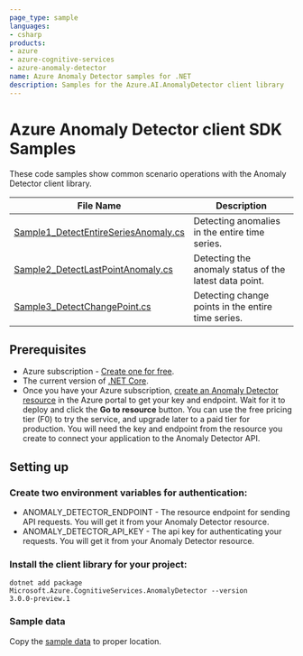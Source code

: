 ```yaml
---
page_type: sample
languages:
- csharp
products:
- azure
- azure-cognitive-services
- azure-anomaly-detector
name: Azure Anomaly Detector samples for .NET
description: Samples for the Azure.AI.AnomalyDetector client library
---
```


# Azure Anomaly Detector client SDK Samples
These code samples show common scenario operations with the Anomaly Detector client library.

|**File Name**|**Description**|
|----------------|-------------|
|[Sample1_DetectEntireSeriesAnomaly.cs][sample_detect_entire_series_anomaly] |Detecting anomalies in the entire time series.|
|[Sample2_DetectLastPointAnomaly.cs][sample_detect_last_point_anomaly] |Detecting the anomaly status of the latest data point.|
|[Sample3_DetectChangePoint.cs][sample_detect_change_point] |Detecting change points in the entire time series.|

## Prerequisites
* Azure subscription - [Create one for free][azure_subscription].
* The current version of [.NET Core][dotnet_core].
* Once you have your Azure subscription, [create an Anomaly Detector resource][create_anomaly_detector_resource] in the Azure portal to get your key and endpoint. Wait for it to deploy and click the **Go to resource** button. You can use the free pricing tier (F0) to try the service, and upgrade later to a paid tier for production. You will need the key and endpoint from the resource you create to connect your application to the Anomaly Detector API.

## Setting up
### Create two environment variables for authentication:
* ANOMALY_DETECTOR_ENDPOINT - The resource endpoint for sending API requests. You will get it from your Anomaly Detector resource.
* ANOMALY_DETECTOR_API_KEY - The api key for authenticating your requests. You will get it from your Anomaly Detector resource.

### Install the client library for your project:
<code>dotnet add package Microsoft.Azure.CognitiveServices.AnomalyDetector --version 3.0.0-preview.1</code>

### Sample data
Copy the [sample data][data] to proper location.





[azure_subscription]: https://azure.microsoft.com/free/cognitive-services
[dotnet_core]: https://dotnet.microsoft.com/download/dotnet-core
[create_anomaly_detector_resource]: https://ms.portal.azure.com/#create/Microsoft.CognitiveServicesAnomalyDetector

[sample_detect_entire_series_anomaly]: ./Sample1_DetectEntireSeriesAnomaly.cs
[sample_detect_last_point_anomaly]: ./Sample2_DetectLastPointAnomaly.cs
[sample_detect_change_point]: ./Sample3_DetectChangePoint.cs
[data]: ./data